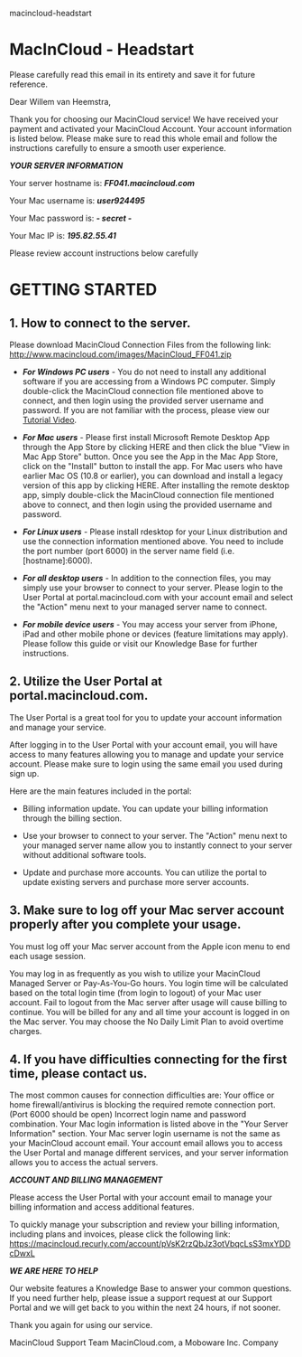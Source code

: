 macincloud-headstart
# MacInCloud - Headstart

Please carefully read this email in its entirety and save it for future reference.

Dear Willem van Heemstra,
 
Thank you for choosing our MacinCloud service! We have received your payment and activated your MacinCloud Account. Your account information is listed below. Please make sure to read this whole email and follow the instructions carefully to ensure a smooth user experience.

***YOUR SERVER INFORMATION***

Your server hostname is: ***FF041.macincloud.com***

Your Mac username is: ***user924495***

Your Mac password is: ***- secret -***

Your Mac IP is: ***195.82.55.41***

Please review account instructions below carefully

# GETTING STARTED

## 1. How to connect to the server.

Please download MacinCloud Connection Files from the following link: http://www.macincloud.com/images/MacinCloud_FF041.zip

- ***For Windows PC users*** - You do not need to install any additional software if you are accessing from a Windows PC computer. Simply double-click the MacinCloud connection file mentioned above to connect, and then login using the provided server username and password. If you are not familiar with the process, please view our [Tutorial Video](https://mandrillapp.com/track/click/30185555/www.youtube.com?p=eyJzIjoic1J2VWNqdjFMeldYU2hta0ZWS2tUdTRxUVFnIiwidiI6MSwicCI6IntcInVcIjozMDE4NTU1NSxcInZcIjoxLFwidXJsXCI6XCJodHRwczpcXFwvXFxcL3d3dy55b3V0dWJlLmNvbVxcXC93YXRjaD92PWtqWE1BcjlubFMwJmZlYXR1cmU9eW91dHUuYmVcIixcImlkXCI6XCIyYzY2Yjk2OTYzODY0MTUwOWFlYWQxOTg4NWNhZWQwYlwiLFwidXJsX2lkc1wiOltcIjc3NGY3NDEyZDFhMzY5ZDFjMDRhYjBiYjk2NDYxNGNkNTVlN2UyOTRcIl19In0).

- ***For Mac users*** - Please first install Microsoft Remote Desktop App through the App Store by clicking HERE and then click the blue "View in Mac App Store" button. Once you see the App in the Mac App Store, click on the "Install" button to install the app. For Mac users who have earlier Mac OS (10.8 or earlier), you can download and install a legacy version of this app by clicking HERE. After installing the remote desktop app, simply double-click the MacinCloud connection file mentioned above to connect, and then login using the provided username and password.

- ***For Linux users*** - Please install rdesktop for your Linux distribution and use the connection information mentioned above. You need to include the port number (port 6000) in the server name field (i.e. [hostname]:6000).

- ***For all desktop users*** - In addition to the connection files, you may simply use your browser to connect to your server. Please login to the User Portal at portal.macincloud.com with your account email and select the "Action" menu next to your managed server name to connect.

- ***For mobile device users*** - You may access your server from iPhone, iPad and other mobile phone or devices (feature limitations may apply). Please follow this guide or visit our Knowledge Base for further instructions.

## 2. Utilize the User Portal at portal.macincloud.com.

The User Portal is a great tool for you to update your account information and manage your service.

After logging in to the User Portal with your account email, you will have access to many features allowing you to manage and update your service account. Please make sure to login using the same email you used during sign up.

Here are the main features included in the portal:

- Billing information update. You can update your billing information through the billing section.

- Use your browser to connect to your server. The "Action" menu next to your managed server name allow you to instantly connect to your server without additional software tools.
- Update and purchase more accounts. You can utilize the portal to update existing servers and purchase more server accounts.

## 3. Make sure to log off your Mac server account properly after you complete your usage.

You must log off your Mac server account from the Apple icon menu to end each usage session.

You may log in as frequently as you wish to utilize your MacinCloud Managed Server or Pay-As-You-Go hours. You login time will be calculated based on the total login time (from login to logout) of your Mac user account. Fail to logout from the Mac server after usage will cause billing to continue. You will be billed for any and all time your account is logged in on the Mac server. You may choose the No Daily Limit Plan to avoid overtime charges.

## 4. If you have difficulties connecting for the first time, please contact us.

The most common causes for connection difficulties are:
Your office or home firewall/antivirus is blocking the required remote connection port. (Port 6000 should be open)
Incorrect login name and password combination. Your Mac login information is listed above in the "Your Server Information" section. Your Mac server login username is not the same as your MacinCloud account email. Your account email allows you to access the User Portal and manage different services, and your server information allows you to access the actual servers.

***ACCOUNT AND BILLING MANAGEMENT***

Please access the User Portal with your account email to manage your billing information and access additional features.

To quickly manage your subscription and review your billing information, including plans and invoices, please click the following link: https://macincloud.recurly.com/account/pVsK2rzQbJz3otVbqcLsS3mxYDDcDwxL

***WE ARE HERE TO HELP***

Our website features a Knowledge Base to answer your common questions. If you need further help, please issue a support request at our Support Portal and we will get back to you within the next 24 hours, if not sooner.
 
Thank you again for using our service.

MacinCloud Support Team
MacinCloud.com, a Moboware Inc. Company


